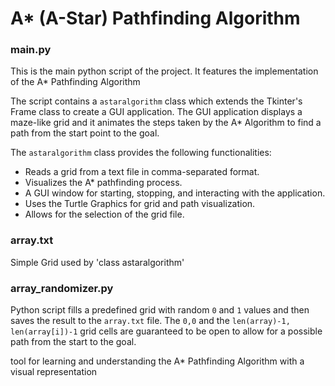 
# A* (A-Star) Pathfinding Algorithm

### main.py

This is the main python script of the project.
It features the implementation of the A* Pathfinding Algorithm

The script contains a `astaralgorithm` class which extends the Tkinter's Frame class to create a GUI application.
The GUI application displays a maze-like grid and it animates the steps taken by the A* Algorithm to find a path from the start point to the goal.

The `astaralgorithm` class provides the following functionalities:

-   Reads a grid from a text file in comma-separated format.
-   Visualizes the A* pathfinding process.
-   A GUI window for starting, stopping, and interacting with the application.
-   Uses the Turtle Graphics for grid and path visualization.
-   Allows for the selection of the grid file.

### array.txt

Simple Grid used by 'class astaralgorithm'

### array_randomizer.py

Python script fills a predefined grid with random `0` and `1` values and then saves the result to the `array.txt` file. The `0,0` and the `len(array)-1, len(array[i])-1` grid cells are guaranteed to be open to allow for a possible path from the start to the goal.

tool for learning and understanding the A* Pathfinding Algorithm with a visual representation
